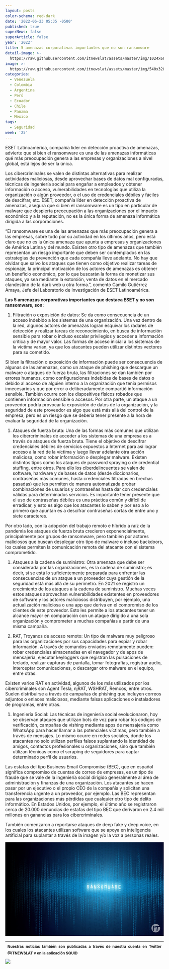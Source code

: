 ```yaml
---
layout: posts
color-schema: red-dark
date: '2022-06-23 05:35 -0500'
published: true
superNews: false
superArticle: false
year: '2022'
title: 5 amenazas corporativas importantes que no son ransomware
detail-image: >-
  https://raw.githubusercontent.com/itnewslat/assets/master/img/1024x680/ramsomware-g.jpg
image: >-
  https://raw.githubusercontent.com/itnewslat/assets/master/img/540x320/ramsomware-p.jpg
categories:
  - Venezuela
  - Colombia
  - Argentina
  - Perú
  - Ecuador
  - Chile
  - Panama
  - Mexico
tags:
  - Seguridad
week: '25'
---
```

ESET Latinoamérica, compañía líder en detección proactiva de amenazas, advierte que si bien el ransomware es una de las amenazas informáticas qué más preocupación genera a las empresas y organizaciones a nivel global, está lejos de ser la única.
 
Los cibercriminales se valen de distintas alternativas para realizar actividades maliciosas, desde aprovechar bases de datos mal configuradas, técnicas de ingeniería social para engañar a empleados y obtener información o acceso, vulnerabilidades en tecnologías que utiliza la organización o algún proveedor, o el uso de credenciales débiles y fáciles de descifrar, etc. ESET, compañía líder en detección proactiva de amenazas, asegura que si bien el ransomware es un tipo en particular de malware que despierta preocupación a las organizaciones por el impacto económico y a la reputación, no es la única forma de amenaza informática dirigida a las corporaciones.

“El ransomware es una de las amenazas que más preocupación genera a las empresas, sobre todo por su actividad en los últimos años, pero está claro que no es la única amenaza que apunta a empresas y organizaciones de América Latina y del mundo. Existen otro tipo de amenazas que también representan un riesgo importante que deben ser contemplados en las estrategias de prevención que cada compañía lleve adelante. No hay que olvidar que salvo los ataques que tienen como objetivo realizar tareas de espionaje, la principal motivación de los actores de amenazas es obtener un beneficio económico, por lo que buscarán la forma de monetizar sus ataques, ya sea mediante la extorsión, venta de datos en el mercado clandestino de la dark web u otra forma.”, comentó Camilo Gutiérrez Amaya, Jefe del Laboratorio de Investigación de ESET Latinoamérica.

**Las 5 amenazas corporativas importantes que destaca ESET y no son ransomware, son:**

1. Filtración o exposición de datos: Se da como consecuencia de un acceso indebido a los sistemas de una organización. Una vez dentro de la red, algunos actores de amenazas logran esquivar los radares de detección y realizar tareas de reconocimiento, en busca de información sensible para robar o incluso escalar privilegios y acceder a información crítica y de mayor valor. Las formas de acceso inicial a los sistemas de la víctima varían, ya que los atacantes pueden utilizar distintos vectores para su cometido.

Si bien la filtración o exposición de información puede ser consecuencia de algunas de las amenazas, como un ataque de phishing que descargue un malware o ataques de fuerza bruta, las filtraciones se dan también por errores humanos, como configuraciones indebidas de bases de datos o debido al acceso de alguien interno a la organización que tenía permisos innecesarios y que por error o deliberadamente compartió información sensible. También ocurre con los dispositivos físicos robados que contienen información sensible o accesos. Por otra parte, un ataque a un proveedor podría provocar la exposición de datos de la organización, y la seguridad de este proveedor es algo que está más allá del control de la empresa, pero es un riesgo que se debería tener presente a la hora de evaluar la seguridad de la organización.

1. Ataques de fuerza bruta: Una de las formas más comunes que utilizan los cibercriminales de acceder a los sistemas de una empresa es a través de ataques de fuerza bruta. Tiene el objetivo de descifrar credenciales débiles de servicios expuestos a Internet para así lograr acceso a la red de la víctima y luego llevar adelante otra acción maliciosa, como robar información o desplegar malware. Existen distintos tipos como los ataques de password spraying o de credential stuffing, entre otros. Para ello los ciberdelincuentes se valen de software, hardware y de bases de datos (desde diccionarios, contraseñas más comunes, hasta credenciales filtradas en brechas pasadas) que les permiten de manera automatizada probar combinaciones de usuarios y contraseñas hasta dar con credenciales válidas para determinados servicios. Es importante tener presente que el uso de contraseñas débiles es una práctica común y difícil de erradicar, y esto es algo que los atacantes lo saben y por eso a lo primero que apuntan es a descifrar contraseñas cortas de entre uno y siete caracteres.

Por otro lado, con la adopción del trabajo remoto e híbrido a raíz de la pandemia los ataques de fuerza bruta crecieron exponencialmente, principalmente por grupos de ransomware, pero también por actores maliciosos que buscan desplegar otro tipo de malware o incluso backdoors, los cuales permiten la comunicación remota del atacante con el sistema comprometido.

1. Ataques a la cadena de suministro: Otra amenaza que debe ser considerada por las organizaciones, es la cadena de suministro; es decir, si se está lo suficientemente preparada para enfrentar las consecuencias de un ataque a un proveedor cuya gestión de la seguridad está más allá de su perímetro. En 2021 se registró un crecimiento de los ataques a la cadena de suministro. Muchas veces estos ataques aprovechan vulnerabilidades existentes en proveedores de software y los actores maliciosos distribuyen, por ejemplo, una actualización maliciosa o una app que deriva en el compromiso de los clientes de este proveedor. Esto les permite a los atacantes tener un alcance mayor en comparación con un ataque dirigido a una sola organización y comprometer a muchas compañías a partir de una misma campaña.

1. RAT, Troyanos de acceso remoto: Un tipo de malware muy peligroso para las organizaciones por sus capacidades para espiar y robar información. A través de comandos enviados remotamente pueden: robar credenciales almacenadas en el navegador y de apps de mensajería, ejecutar keyloggers que registran las pulsaciones de teclado, realizar capturas de pantalla, tomar fotografías, registrar audio, interceptar comunicaciones, o descargar otro malware en el equipo, entre otras.

 Existen varios RAT en actividad, algunos de los más utilizados por los cibercriminales son Agent Tesla, njRAT, WSHRAT, Remcos, entre otros. Suelen distribuirse a través de campañas de phishing que incluyen correos adjuntos o enlaces maliciosos, mediante falsas aplicaciones o instaladores de programas, entre otras.

1. Ingeniería Social: Las técnicas de ingeniería social evolucionaron, hoy se observan ataques que utilizan bots de voz para robar los códigos de verificación, campañas de vishing mediante apps de mensajería como WhatsApp para hacer llamar a las potenciales víctimas, pero también a través de mensajes. Lo mismo ocurre en redes sociales, donde los atacantes no solo utilizan perfiles falsos suplantando la identidad de amigos, contactos profesionales u organizaciones, sino que también utilizan técnicas como el scraping de seguidores para captar determinado perfil de usuarios.


Las estafas del tipo Business Email Compromise (BEC), que en español significa compromiso de cuentas de correo de empresas, es un tipo de fraude que se vale de la ingeniería social dirigido generalmente al área de administración y finanzas de una organización. Los atacantes se hacen pasar por un ejecutivo o el propio CEO de la compañía y solicitan una transferencia urgente a un proveedor, por ejemplo. Las BEC representan para las organizaciones más pérdidas que cualquier otro tipo de delito informático. En Estados Unidos, por ejemplo, el último año se registraron cerca de 20.000 denuncias de estafas del tipo BEC que derivaron en 2.4 mil millones en ganancias para los cibercriminales.

También comenzaron a reportarse ataques de deep fake y deep voice, en los cuales los atacantes utilizan software que se apoya en inteligencia artificial para suplantar a través de la imagen y/o la voz a personas reales.

![](https://raw.githubusercontent.com/itnewslat/assets/master/img/540x320/ramsomware-p.jpg)

<table style="height: 42px;" width="569">
<tbody>
<tr>
<td style="text-align: justify;"><sub><strong>Nuestras noticias también son publicadas a través de nuestra cuenta en Twitter <a href="https://twitter.com/itnewslat?lang=es">@ITNEWSLAT</a> y en la aplicación <a href="https://squidapp.co/en/">SQUID</a></strong></sub></td>
</tr>
</tbody>
</table>

<img src="https://tracker.metricool.com/c3po.jpg?hash=56f88a41e39ab42c063cc51676587a04"/>